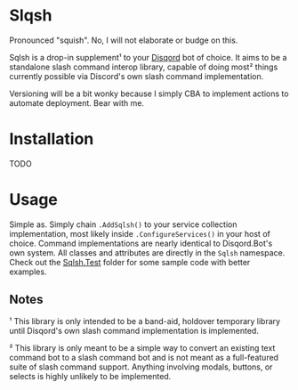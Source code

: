 # Slqsh
Pronounced "squish". No, I will not elaborate or budge on this.

Sqlsh is a drop-in supplement¹ to your [Disqord](https://github.com/Quahu/Disqord) bot of choice. It aims to be a standalone slash command interop library, capable of doing most² things currently possible via Discord's own slash command implementation.

Versioning will be a bit wonky because I simply CBA to implement actions to automate deployment. Bear with me.

# Installation
TODO

# Usage
Simple as. Simply chain `.AddSqlsh()` to your service collection implementation, most likely inside `.ConfigureServices()` in your host of choice.
Command implementations are nearly identical to Disqord.Bot's own system. All classes and attributes are directly in the `Sqlsh` namespace. Check out the [Sqlsh.Test](../../tree/master/Slqsh.Test/) folder for some sample code with better examples.

## Notes
¹ This library is only intended to be a band-aid, holdover temporary library until Disqord's own slash command implementation is implemented.

² This library is only meant to be a simple way to convert an existing text command bot to a slash command bot and is not meant as a full-featured suite of slash command support. Anything involving modals, buttons, or selects is highly unlikely to be implemented.
